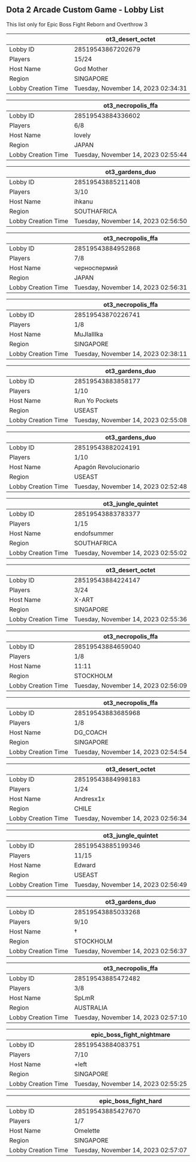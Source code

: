 ## Dota 2 Arcade Custom Game - Lobby List

This list only for Epic Boss Fight Reborn and Overthrow 3

|  | ot3_desert_octet |
| ------ | ------ |
| Lobby ID | 28519543867202679 |
| Players | 15/24 |
| Host Name | God Mother |
| Region | SINGAPORE |
| Lobby Creation Time | Tuesday, November 14, 2023 02:34:31 |


|  | ot3_necropolis_ffa |
| ------ | ------ |
| Lobby ID | 28519543884336602 |
| Players | 6/8 |
| Host Name | lovely |
| Region | JAPAN |
| Lobby Creation Time | Tuesday, November 14, 2023 02:55:44 |


|  | ot3_gardens_duo |
| ------ | ------ |
| Lobby ID | 28519543885211408 |
| Players | 3/10 |
| Host Name | ihkanu |
| Region | SOUTHAFRICA |
| Lobby Creation Time | Tuesday, November 14, 2023 02:56:50 |


|  | ot3_necropolis_ffa |
| ------ | ------ |
| Lobby ID | 28519543884952868 |
| Players | 7/8 |
| Host Name | черноспермий |
| Region | JAPAN |
| Lobby Creation Time | Tuesday, November 14, 2023 02:56:31 |


|  | ot3_necropolis_ffa |
| ------ | ------ |
| Lobby ID | 28519543870226741 |
| Players | 1/8 |
| Host Name | MuJIaIIIka |
| Region | SINGAPORE |
| Lobby Creation Time | Tuesday, November 14, 2023 02:38:11 |


|  | ot3_gardens_duo |
| ------ | ------ |
| Lobby ID | 28519543883858177 |
| Players | 1/10 |
| Host Name | Run Yo Pockets |
| Region | USEAST |
| Lobby Creation Time | Tuesday, November 14, 2023 02:55:08 |


|  | ot3_gardens_duo |
| ------ | ------ |
| Lobby ID | 28519543882024191 |
| Players | 1/10 |
| Host Name | Apagón Revolucionario |
| Region | USEAST |
| Lobby Creation Time | Tuesday, November 14, 2023 02:52:48 |


|  | ot3_jungle_quintet |
| ------ | ------ |
| Lobby ID | 28519543883783377 |
| Players | 1/15 |
| Host Name | endofsummer |
| Region | SOUTHAFRICA |
| Lobby Creation Time | Tuesday, November 14, 2023 02:55:02 |


|  | ot3_desert_octet |
| ------ | ------ |
| Lobby ID | 28519543884224147 |
| Players | 3/24 |
| Host Name | X-ART |
| Region | SINGAPORE |
| Lobby Creation Time | Tuesday, November 14, 2023 02:55:36 |


|  | ot3_necropolis_ffa |
| ------ | ------ |
| Lobby ID | 28519543884659040 |
| Players | 1/8 |
| Host Name | 11:11 |
| Region | STOCKHOLM |
| Lobby Creation Time | Tuesday, November 14, 2023 02:56:09 |


|  | ot3_necropolis_ffa |
| ------ | ------ |
| Lobby ID | 28519543883685968 |
| Players | 1/8 |
| Host Name | DG_COACH |
| Region | SINGAPORE |
| Lobby Creation Time | Tuesday, November 14, 2023 02:54:54 |


|  | ot3_desert_octet |
| ------ | ------ |
| Lobby ID | 28519543884998183 |
| Players | 1/24 |
| Host Name | Andresx1x |
| Region | CHILE |
| Lobby Creation Time | Tuesday, November 14, 2023 02:56:34 |


|  | ot3_jungle_quintet |
| ------ | ------ |
| Lobby ID | 28519543885199346 |
| Players | 11/15 |
| Host Name | Edward |
| Region | USEAST |
| Lobby Creation Time | Tuesday, November 14, 2023 02:56:49 |


|  | ot3_gardens_duo |
| ------ | ------ |
| Lobby ID | 28519543885033268 |
| Players | 9/10 |
| Host Name | † |
| Region | STOCKHOLM |
| Lobby Creation Time | Tuesday, November 14, 2023 02:56:37 |


|  | ot3_necropolis_ffa |
| ------ | ------ |
| Lobby ID | 28519543885472482 |
| Players | 3/8 |
| Host Name | SpLmR |
| Region | AUSTRALIA |
| Lobby Creation Time | Tuesday, November 14, 2023 02:57:10 |


|  | epic_boss_fight_nightmare |
| ------ | ------ |
| Lobby ID | 28519543884083751 |
| Players | 7/10 |
| Host Name | +left |
| Region | SINGAPORE |
| Lobby Creation Time | Tuesday, November 14, 2023 02:55:25 |


|  | epic_boss_fight_hard |
| ------ | ------ |
| Lobby ID | 28519543885427670 |
| Players | 1/7 |
| Host Name | Omelette |
| Region | SINGAPORE |
| Lobby Creation Time | Tuesday, November 14, 2023 02:57:07 |


